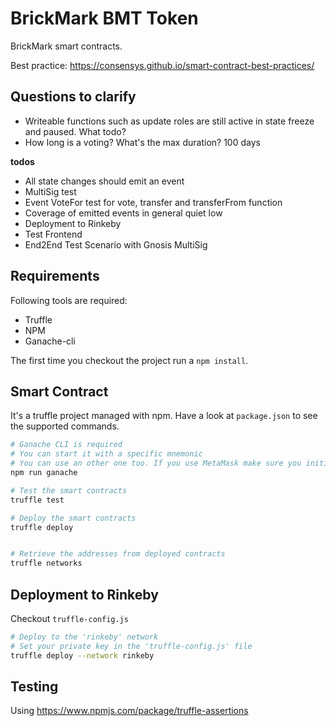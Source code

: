 # BrickMark BMT Token

BrickMark smart contracts.

Best practice: https://consensys.github.io/smart-contract-best-practices/

## Questions to clarify

- Writeable functions such as update roles are still active in state freeze and paused. What todo?
- How long is a voting? What's the max duration? 100 days

**todos**
- All state changes should emit an event
- MultiSig test
- Event VoteFor test for vote, transfer and transferFrom function
- Coverage of emitted events in general quiet low
- Deployment to Rinkeby
- Test Frontend
- End2End Test Scenario with Gnosis MultiSig

## Requirements

Following tools are required:

- Truffle
- NPM
- Ganache-cli

The first time you checkout the project run a `npm install`.

## Smart Contract

It's a truffle project managed with npm. Have a look at `package.json` to see the supported commands.

```bash
# Ganache CLI is required
# You can start it with a specific mnemonic
# You can use an other one too. If you use MetaMask make sure you initialize MM with the same Mnemonic
npm run ganache

# Test the smart contracts
truffle test

# Deploy the smart contracts
truffle deploy


# Retrieve the addresses from deployed contracts
truffle networks
```

## Deployment to Rinkeby

Checkout `truffle-config.js`

```bash
# Deploy to the 'rinkeby' network
# Set your private key in the 'truffle-config.js' file
truffle deploy --network rinkeby
```

## Testing

Using https://www.npmjs.com/package/truffle-assertions